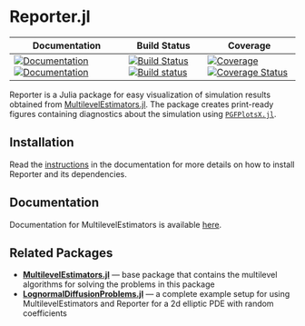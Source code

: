 # Reporter.jl

| **Documentation** | **Build Status** | **Coverage** |
|-------------------|------------------|--------------|
| [![Documentation](https://img.shields.io/badge/docs-stable-blue.svg)](https://PieterjanRobbe.github.io/MultilevelEstimators.jl/stable) [![Documentation](https://img.shields.io/badge/docs-dev-blue.svg)](https://PieterjanRobbe.github.io/MultilevelEstimators.jl/dev) | [![Build Status](https://travis-ci.org/PieterjanRobbe/Reporter.jl.png)](https://travis-ci.org/PieterjanRobbe/Reporter.jl) [![Build status](https://ci.appveyor.com/api/projects/status/0c5xsoptv3dq3h5n?svg=true)](https://ci.appveyor.com/project/PieterjanRobbe/reporter-jl) | [![Coverage](https://codecov.io/gh/PieterjanRobbe/Reporter.jl/branch/master/graph/badge.svg)](https://codecov.io/gh/PieterjanRobbe/Reporter.jl) [![Coverage Status](https://coveralls.io/repos/github/PieterjanRobbe/Reporter.jl/badge.svg)](https://coveralls.io/github/PieterjanRobbe/Reporter.jl) |

Reporter is a Julia package for easy visualization of simulation results obtained from [MultilevelEstimators.jl](https://github.com/PieterjanRobbe/MultilevelEstimators.jl). The package creates print-ready figures containing diagnostics about the simulation using [`PGFPlotsX.jl`](https://github.com/KristofferC/PGFPlotsX.jl).

## Installation


Read the [instructions](https://PieterjanRobbe.github.io/MultilevelEstimators.jl/dev/#Installation-1) in the documentation for more details on how to install Reporter and its dependencies.

## Documentation

Documentation for MultilevelEstimators is available [here](https://PieterjanRobbe.github.io/MultilevelEstimators.jl/dev).

## Related Packages

- [**MultilevelEstimators.jl**](https://github.com/PieterjanRobbe/MultilevelEstimators.jl) &mdash; base package that contains the multilevel algorithms for solving the problems in this package
- [**LognormalDiffusionProblems.jl**](https://github.com/PieterjanRobbe/LognormalDiffusionProblems.jl) &mdash; a complete example setup for using MultilevelEstimators and Reporter for a 2d elliptic PDE with random coefficients

